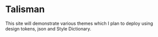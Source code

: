 # Talisman
This site will demonstrate various themes which I plan to deploy using design tokens, json and Style Dictionary.
